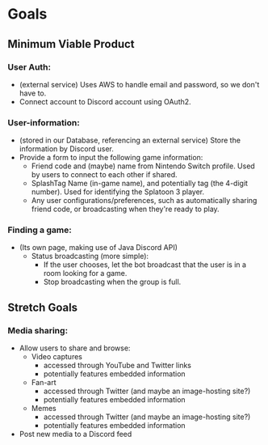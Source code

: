 # Goals

## Minimum Viable Product

### User Auth:
- (external service) Uses AWS to handle email and password, so we don't have to.
- Connect account to Discord account using OAuth2.

### User-information:
- (stored in our Database, referencing an external service) Store the information by Discord user.
- Provide a form to input the following game information:
  - Friend code and (maybe) name from Nintendo Switch profile. Used by users to connect to each other if shared.
  - SplashTag Name (in-game name), and potentially tag (the 4-digit number). Used for identifying the Splatoon 3 player.
  - Any user configurations/preferences, such as automatically sharing friend code, or broadcasting when they're ready to play.

### Finding a game:
- (Its own page, making use of Java Discord API)
  - Status broadcasting (more simple):
    - If the user chooses, let the bot broadcast that the user is in a room looking for a game.
    - Stop broadcasting when the group is full.

## Stretch Goals

### Media sharing:
- Allow users to share and browse:
  - Video captures
    - accessed through YouTube and Twitter links
    - potentially features embedded information
  - Fan-art
    - accessed through Twitter (and maybe an image-hosting site?)
    - potentially features embedded information
  - Memes
    - accessed through Twitter (and maybe an image-hosting site?)
    - potentially features embedded information
- Post new media to a Discord feed